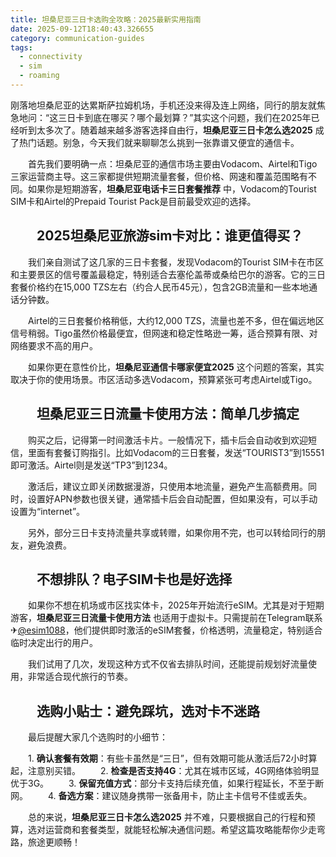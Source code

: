 ```yaml
---
title: 坦桑尼亚三日卡选购全攻略：2025最新实用指南
date: 2025-09-12T18:40:43.326655
category: communication-guides
tags:
  - connectivity
  - sim
  - roaming
---
```


刚落地坦桑尼亚的达累斯萨拉姆机场，手机还没来得及连上网络，同行的朋友就焦急地问：“这三日卡到底在哪买？哪个最划算？”其实这个问题，我们在2025年已经听到太多次了。随着越来越多游客选择自由行，**坦桑尼亚三日卡怎么选2025** 成了热门话题。别急，今天我们就来聊聊怎么挑到一张靠谱又便宜的通信卡。

　　首先我们要明确一点：坦桑尼亚的通信市场主要由Vodacom、Airtel和Tigo三家运营商主导。这三家都提供短期流量套餐，但价格、网速和覆盖范围略有不同。如果你是短期游客，**坦桑尼亚电话卡三日套餐推荐** 中，Vodacom的Tourist SIM卡和Airtel的Prepaid Tourist Pack是目前最受欢迎的选择。

## 　　2025坦桑尼亚旅游sim卡对比：谁更值得买？

　　我们亲自测试了这几家的三日卡套餐，发现Vodacom的Tourist SIM卡在市区和主要景区的信号覆盖最稳定，特别适合去塞伦盖蒂或桑给巴尔的游客。它的三日套餐价格约在15,000 TZS左右（约合人民币45元），包含2GB流量和一些本地通话分钟数。

　　Airtel的三日套餐价格稍低，大约12,000 TZS，流量也差不多，但在偏远地区信号稍弱。Tigo虽然价格最便宜，但网速和稳定性略逊一筹，适合预算有限、对网络要求不高的用户。

　　如果你更在意性价比，**坦桑尼亚通信卡哪家便宜2025** 这个问题的答案，其实取决于你的使用场景。市区活动多选Vodacom，预算紧张可考虑Airtel或Tigo。

## 　　坦桑尼亚三日流量卡使用方法：简单几步搞定

　　购买之后，记得第一时间激活卡片。一般情况下，插卡后会自动收到欢迎短信，里面有套餐订购指引。比如Vodacom的三日套餐，发送“TOURIST3”到15551即可激活。Airtel则是发送“TP3”到1234。

　　激活后，建议立即关闭数据漫游，只使用本地流量，避免产生高额费用。同时，设置好APN参数也很关键，通常插卡后会自动配置，但如果没有，可以手动设置为“internet”。

　　另外，部分三日卡支持流量共享或转赠，如果你用不完，也可以转给同行的朋友，避免浪费。

## 　　不想排队？电子SIM卡也是好选择

　　如果你不想在机场或市区找实体卡，2025年开始流行eSIM。尤其是对于短期游客，**坦桑尼亚三日流量卡使用方法** 也适用于虚拟卡。只需提前在Telegram联系✈[@esim1088](https://t.me/s/esim1088)，他们提供即时激活的eSIM套餐，价格透明，流量稳定，特别适合临时决定出行的用户。

　　我们试用了几次，发现这种方式不仅省去排队时间，还能提前规划好流量使用，非常适合现代旅行的节奏。

## 　　选购小贴士：避免踩坑，选对卡不迷路

　　最后提醒大家几个选购时的小细节：

　　1. **确认套餐有效期**：有些卡虽然是“三日”，但有效期可能从激活后72小时算起，注意别买错。
　　2. **检查是否支持4G**：尤其在城市区域，4G网络体验明显优于3G。
　　3. **保留充值方式**：部分卡支持后续充值，如果行程延长，不至于断网。
　　4. **备选方案**：建议随身携带一张备用卡，防止主卡信号不佳或丢失。

　　总的来说，**坦桑尼亚三日卡怎么选2025** 并不难，只要根据自己的行程和预算，选对运营商和套餐类型，就能轻松解决通信问题。希望这篇攻略能帮你少走弯路，旅途更顺畅！